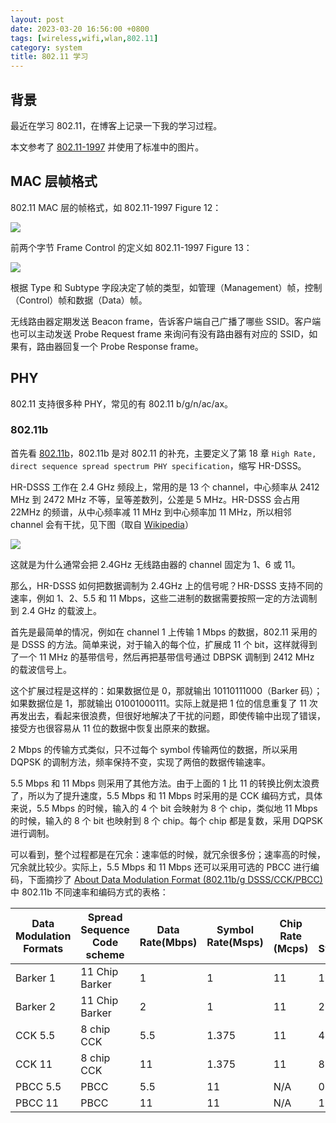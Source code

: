 ```yaml
---
layout: post
date: 2023-03-20 16:56:00 +0800
tags: [wireless,wifi,wlan,802.11]
category: system
title: 802.11 学习
---
```


## 背景

最近在学习 802.11，在博客上记录一下我的学习过程。

本文参考了 [802.11-1997](https://ieeexplore.ieee.org/document/654749) 并使用了标准中的图片。

## MAC 层帧格式

802.11 MAC 层的帧格式，如 802.11-1997 Figure 12：

![](/images/80211_mac.png)

前两个字节 Frame Control 的定义如 802.11-1997 Figure 13：

![](/images/80211_frame_control.png)

根据 Type 和 Subtype 字段决定了帧的类型，如管理（Management）帧，控制（Control）帧和数据（Data）帧。

无线路由器定期发送 Beacon frame，告诉客户端自己广播了哪些 SSID。客户端也可以主动发送 Probe Request frame 来询问有没有路由器有对应的 SSID，如果有，路由器回复一个 Probe Response frame。

## PHY

802.11 支持很多种 PHY，常见的有 802.11 b/g/n/ac/ax。

### 802.11b

首先看 [802.11b](https://ieeexplore.ieee.org/document/972833)，802.11b 是对 802.11 的补充，主要定义了第 18 章 `High Rate, direct sequence spread spectrum PHY specification`，缩写 HR-DSSS。

HR-DSSS 工作在 2.4 GHz 频段上，常用的是 13 个 channel，中心频率从 2412 MHz 到 2472 MHz 不等，呈等差数列，公差是 5 MHz。HR-DSSS 会占用 22MHz 的频谱，从中心频率减 11 MHz 到中心频率加 11 MHz，所以相邻 channel 会有干扰，见下图（取自 [Wikipedia](https://en.wikipedia.org/wiki/IEEE_802.11)）

![](/images/80211_channels.png)

这就是为什么通常会把 2.4GHz 无线路由器的 channel 固定为 1、6 或 11。

那么，HR-DSSS 如何把数据调制为 2.4GHz 上的信号呢？HR-DSSS 支持不同的速率，例如 1、2、5.5 和 11 Mbps，这些二进制的数据需要按照一定的方法调制到 2.4 GHz 的载波上。

首先是最简单的情况，例如在 channel 1 上传输 1 Mbps 的数据，802.11 采用的是 DSSS 的方法。简单来说，对于输入的每个位，扩展成 11 个 bit，这样就得到了一个 11 MHz 的基带信号，然后再把基带信号通过 DBPSK 调制到 2412 MHz 的载波信号上。

这个扩展过程是这样的：如果数据位是 0，那就输出 10110111000（Barker 码）；如果数据位是 1，那就输出 01001000111。实际上就是把 1 位的信息重复了 11 次再发出去，看起来很浪费，但很好地解决了干扰的问题，即使传输中出现了错误，接受方也很容易从 11 位的数据中恢复出原来的数据。

2 Mbps 的传输方式类似，只不过每个 symbol 传输两位的数据，所以采用 DQPSK 的调制方法，频率保持不变，实现了两倍的数据传输速率。

5.5 Mbps 和 11 Mbps 则采用了其他方法。由于上面的 1 比 11 的转换比例太浪费了，所以为了提升速度，5.5 Mbps 和 11 Mbps 时采用的是 CCK 编码方式，具体来说，5.5 Mbps 的时候，输入的 4 个 bit 会映射为 8 个 chip，类似地 11 Mbps 的时候，输入的 8 个 bit 也映射到 8 个 chip。每个 chip 都是复数，采用 DQPSK 进行调制。

可以看到，整个过程都是在冗余：速率低的时候，就冗余很多份；速率高的时候，冗余就比较少。实际上，5.5 Mbps 和 11 Mbps 还可以采用可选的 PBCC 进行编码，下面摘抄了 [About Data Modulation Format (802.11b/g DSSS/CCK/PBCC)](https://rfmw.em.keysight.com/wireless/helpfiles/89600b/webhelp/subsystems/wlan-dsss/content/dsss_about_datamodfmt.htm) 中 802.11b 不同速率和编码方式的表格：

| Data Modulation Formats | Spread Sequence Code scheme | Data Rate(Mbps) | Symbol Rate(Msps) | Chip Rate (Mcps) | Bits per Symbol | Modulation |
|-------------------------|-----------------------------|-----------------|-------------------|------------------|-----------------|------------|
| Barker 1                | 11 Chip Barker              |  1              |  1                | 11               | 1               | DBPSK      |
| Barker 2                | 11 Chip Barker              |  2              |  1                | 11               | 2               | DQPSK      |
| CCK 5.5                 | 8 chip CCK                  |  5.5            |  1.375            | 11               | 4               | DQPSK      |
| CCK 11                  | 8 chip CCK                  |  11             |  1.375            | 11               | 8               | DQPSK      |
| PBCC 5.5                | PBCC                        |  5.5            |  11               | N/A              | 0.5             | QPSK       |
| PBCC 11                 | PBCC                        |  11             |  11               | N/A              | 1               | QPSK       |
